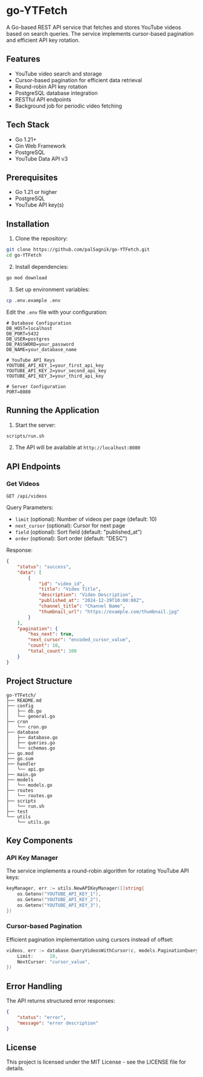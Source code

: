 # go-YTFetch

A Go-based REST API service that fetches and stores YouTube videos based on search queries. The service implements cursor-based pagination and efficient API key rotation.

## Features

- YouTube video search and storage
- Cursor-based pagination for efficient data retrieval
- Round-robin API key rotation
- PostgreSQL database integration
- RESTful API endpoints
- Background job for periodic video fetching

## Tech Stack

- Go 1.21+
- Gin Web Framework
- PostgreSQL
- YouTube Data API v3

## Prerequisites

- Go 1.21 or higher
- PostgreSQL
- YouTube API key(s)

## Installation

1. Clone the repository:
```bash
git clone https://github.com/palSagnik/go-YTFetch.git
cd go-YTFetch
```

2. Install dependencies:
```bash
go mod download
```

3. Set up environment variables:
```bash
cp .env.example .env
```

Edit the `.env` file with your configuration:
```env
# Database Configuration
DB_HOST=localhost
DB_PORT=5432
DB_USER=postgres
DB_PASSWORD=your_password
DB_NAME=your_database_name

# YouTube API Keys
YOUTUBE_API_KEY_1=your_first_api_key
YOUTUBE_API_KEY_2=your_second_api_key
YOUTUBE_API_KEY_3=your_third_api_key

# Server Configuration
PORT=8080
```


## Running the Application

1. Start the server:
```bash
scripts/run.sh
```

2. The API will be available at `http://localhost:8080`

## API Endpoints

### Get Videos
```
GET /api/videos
```

Query Parameters:
- `limit` (optional): Number of videos per page (default: 10)
- `next_cursor` (optional): Cursor for next page
- `field` (optional): Sort field (default: "published_at")
- `order` (optional): Sort order (default: "DESC")

Response:
```json
{
    "status": "success",
    "data": [
        {
            "id": "video_id",
            "title": "Video Title",
            "description": "Video Description",
            "published_at": "2024-12-29T10:00:00Z",
            "channel_title": "Channel Name",
            "thumbnail_url": "https://example.com/thumbnail.jpg"
        }
    ],
    "pagination": {
        "has_next": true,
        "next_cursor": "encoded_cursor_value",
        "count": 10,
        "total_count": 100
    }
}
```

## Project Structure

```
go-YTFetch/
├── README.md
├── config
│   ├── db.go
│   └── general.go
├── cron
│   └── cron.go
├── database
│   ├── database.go
│   ├── queries.go
│   └── schemas.go
├── go.mod
├── go.sum
├── handler
│   └── api.go
├── main.go
├── models
│   └── models.go
├── routes
│   └── routes.go
├── scripts
│   └── run.sh
├── test
└── utils
    └── utils.go
```

## Key Components

### API Key Manager
The service implements a round-robin algorithm for rotating YouTube API keys:
```go
keyManager, err := utils.NewAPIKeyManager([]string{
    os.Getenv("YOUTUBE_API_KEY_1"),
    os.Getenv("YOUTUBE_API_KEY_2"),
    os.Getenv("YOUTUBE_API_KEY_3"),
})
```

### Cursor-based Pagination
Efficient pagination implementation using cursors instead of offset:
```go
videos, err := database.QueryVideosWithCursor(c, models.PaginationQuery{
    Limit:      10,
    NextCursor: "cursor_value",
})
```

## Error Handling

The API returns structured error responses:
```json
{
    "status": "error",
    "message": "error description"
}
```

## License

This project is licensed under the MIT License - see the LICENSE file for details.